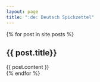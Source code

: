 ```yaml
---
layout: page
title: ":de: Deutsch Spickzettel" 
---
```


{% for post in site.posts %}
  <div class="post">
    <h2>{{ post.title}}</h2>
    {{ post.content }}
  </div>
{% endfor %}
